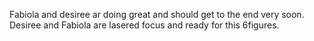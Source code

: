 Fabiola and desiree ar doing great and should get to the end very soon.
Desiree and Fabiola are lasered focus and ready for this 6figures.